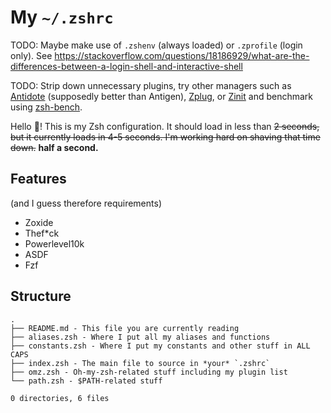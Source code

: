 # My `~/.zshrc`

TODO: Maybe make use of `.zshenv` (always loaded) or `.zprofile` (login only). See https://stackoverflow.com/questions/18186929/what-are-the-differences-between-a-login-shell-and-interactive-shell

TODO: Strip down unnecessary plugins, try other managers such as [Antidote](https://github.com/mattmc3/antidote) (supposedly better than Antigen), [Zplug](https://github.com/zplug/zplug), or [Zinit](https://github.com/zdharma-continuum/zinit) and benchmark using [zsh-bench](https://github.com/romkatv/zsh-bench).

Hello :wave:! This is my Zsh configuration. It should load in less than ~~2 seconds, but it currently loads in 4-5 seconds. I'm working hard on shaving that time down.~~ **half a second.**

## Features

(and I guess therefore requirements)

- Zoxide
- Thef\*ck
- Powerlevel10k
- ASDF
- Fzf

<!-- ## Installation

Requirements:
  - Oh-My-Zsh
    - zsh-syntax-highlighting
    - zsh-autosuggestions
  - Powerlevel10k

---

Clone this repo somewhere and replace your current `~/.zshrc` file with:

```sh
source "/where/did/you/clone/the/repo/index.zsh"
``` -->

## Structure

```
.
├── README.md - This file you are currently reading
├── aliases.zsh - Where I put all my aliases and functions
├── constants.zsh - Where I put my constants and other stuff in ALL CAPS
├── index.zsh - The main file to source in *your* `.zshrc`
├── omz.zsh - Oh-my-zsh-related stuff including my plugin list
└── path.zsh - $PATH-related stuff

0 directories, 6 files
```
